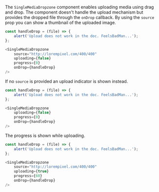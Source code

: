 The `SingleMediaDropzone` component enables uploading media using drag and drop. The component doesn't handle the
upload mechanism but provides the dropped file through the `onDrop` callback. By using the `source` prop you can show
a thumbnail of the uploaded image.

```javascript
const handleDrop = (file) => {
    alert('Upload does not work in the doc. FeelsBadMan...');
};

<SingleMediaDropzone
    source="http://lorempixel.com/400/400"
    uploading={false}
    progress={0}
    onDrop={handleDrop}
/>
```

If no `source` is provided an upload indicator is shown instead.

```javascript
const handleDrop = (file) => {
    alert('Upload does not work in the doc. FeelsBadMan...');
};

<SingleMediaDropzone
    uploading={false}
    progress={0}
    onDrop={handleDrop}
/>
```

The progress is shown while uploading.

```javascript
const handleDrop = (file) => {
    alert('Upload does not work in the doc. FeelsBadMan...');
};

<SingleMediaDropzone
    source="http://lorempixel.com/400/400"
    uploading={true}
    progress={60}
    onDrop={handleDrop}
/>
```
